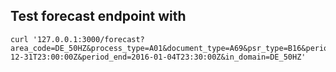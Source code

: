 
## Test forecast endpoint with

```shell
curl '127.0.0.1:3000/forecast?area_code=DE_50HZ&process_type=A01&document_type=A69&psr_type=B16&period_start=2015-12-31T23:00:00Z&period_end=2016-01-04T23:30:00Z&in_domain=DE_50HZ'
```
